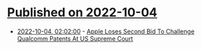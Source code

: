 # [Published on 2022-10-04](index.md)

* [2022-10-04, 02:02:00](https://yro.slashdot.org/story/22/10/03/2247244/apple-loses-second-bid-to-challenge-qualcomm-patents-at-us-supreme-court?utm_source=rss1.0mainlinkanon&utm_medium=feed) - [Apple Loses Second Bid To Challenge Qualcomm Patents At US Supreme Court](https://yro.slashdot.org/story/22/10/03/2247244/apple-loses-second-bid-to-challenge-qualcomm-patents-at-us-supreme-court?utm_source=rss1.0mainlinkanon&utm_medium=feed)
